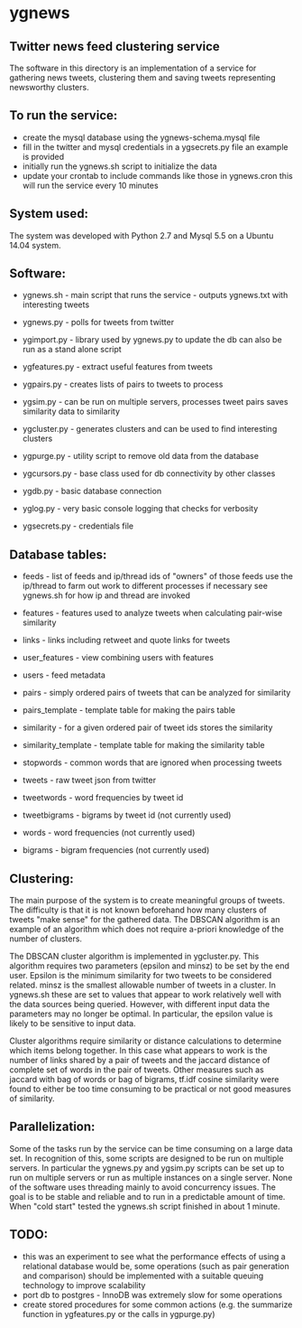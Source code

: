 # ygnews
## Twitter news feed clustering service

The software in this directory is an implementation of a service for gathering
news tweets, clustering them and saving tweets representing newsworthy clusters.

## To run the service:

- create the mysql database using the ygnews-schema.mysql file
- fill in the twitter and mysql credentials in a ygsecrets.py file an example is provided 
- initially run the ygnews.sh script to initialize the data
- update your crontab to include commands like those in ygnews.cron this will run the service every 10 minutes

## System used:

The system was developed with Python 2.7 and Mysql 5.5 on a Ubuntu 14.04 system.

## Software:

* ygnews.sh - main script that runs the service - outputs ygnews.txt with interesting tweets

* ygnews.py - polls for tweets from twitter
* ygimport.py - library used by ygnews.py to update the db can also be run as a stand alone script
* ygfeatures.py - extract useful features from tweets 
* ygpairs.py - creates lists of pairs to tweets to process
* ygsim.py - can be run on multiple servers, processes tweet pairs saves similarity data to similarity
* ygcluster.py - generates clusters and can be used to find interesting clusters
* ygpurge.py - utility script to remove old data from the database

* ygcursors.py - base class used for db connectivity by other classes
* ygdb.py - basic database connection
* yglog.py - very basic console logging that checks for verbosity
* ygsecrets.py - credentials file

## Database tables:

* feeds - list of feeds and ip/thread ids of "owners" of those feeds use the ip/thread to farm out work to different processes if necessary see ygnews.sh for how ip and thread are invoked

* features - features used to analyze tweets when calculating pair-wise similarity
* links - links including retweet and quote links for tweets
* user_features - view combining users with features
* users - feed metadata

* pairs - simply ordered pairs of tweets that can be analyzed for similarity
* pairs_template - template table for making the pairs table
* similarity - for a given ordered pair of tweet ids stores the similarity 
* similarity_template - template table for making the similarity table

* stopwords - common words that are ignored when processing tweets
* tweets - raw tweet json from twitter
* tweetwords - word frequencies by tweet id

* tweetbigrams - bigrams by tweet id (not currently used)
* words - word frequencies (not currently used)
* bigrams - bigram frequencies (not currently used)

## Clustering:

The main purpose of the system is to create meaningful groups of tweets.
The difficulty is that it is not known beforehand how many clusters of tweets
"make sense" for the gathered data. The DBSCAN algorithm is an example of 
an algorithm which does not require a-priori knowledge of the number of
clusters.

The DBSCAN cluster algorithm is implemented in ygcluster.py. This algorithm
requires two parameters (epsilon and minsz) to be set by the end user. 
Epsilon is the minimum similarity for two tweets to be considered related. minsz
is the smallest allowable number of tweets in a cluster. In ygnews.sh these
are set to values that appear to work relatively well with the data sources
being queried. However, with different input data the parameters may no
longer be optimal. In particular, the epsilon value is likely
to be sensitive to input data.

Cluster algorithms require similarity or distance calculations to determine
which items belong together. In this case what appears to work is the number
of links shared by a pair of tweets and the jaccard distance of complete set 
of words in the pair of tweets. Other measures such as jaccard with bag of words
or bag of bigrams, tf.idf cosine similarity were found to either be too time
consuming to be practical or not good measures of similarity.

## Parallelization:

Some of the tasks run by the service can be time consuming on a
large data set. In recognition of this, some scripts are designed to
be run on multiple servers. In particular the ygnews.py and ygsim.py
scripts can be set up to run on multiple servers or run as multiple
instances on a single server. None of the software uses threading
mainly to avoid concurrency issues. The goal is to be stable and reliable
and to run in a predictable amount of time. When "cold start" tested the
ygnews.sh script finished in about 1 minute.

## TODO:

* this was an experiment to see what the performance effects of using a relational database would be, some operations (such as pair generation and comparison) should be implemented with a suitable queuing technology to improve scalability
* port db to postgres - InnoDB was extremely slow for some operations
* create stored procedures for some common actions (e.g. the summarize function in ygfeatures.py or the calls in ygpurge.py)


